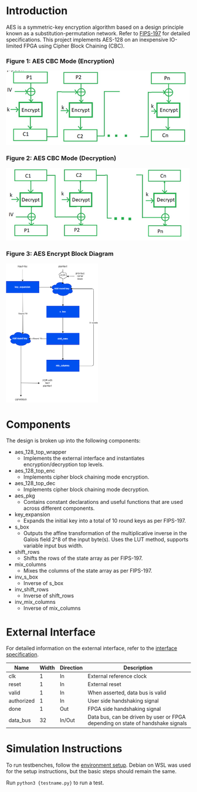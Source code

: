 # Introduction
AES is a symmetric-key encryption algorithm based on a design principle known as a substitution-permutation network. Refer to [FIPS-197](https://csrc.nist.gov/pubs/fips/197/final) for detailed specifications. This project implements AES-128 on an inexpensive IO-limited FPGA using Cipher Block Chaining (CBC).

### Figure 1: AES CBC Mode (Encryption)
<img src="figures/cbc_encryption.jpg" alt="" width="500"/>

### Figure 2: AES CBC Mode (Decryption)
<img src="figures/cbc_decryption.jpg" alt="" width="500"/>

### Figure 3: AES Encrypt Block Diagram
<img src="figures/block_diagram.drawio.png" alt="" width="250"/>

# Components
The design is broken up into the following components:

- aes_128_top_wrapper
    - Implements the external interface and instantiates encryption/decryption top levels.
- aes_128_top_enc
    - Implements cipher block chaining mode encryption.
- aes_128_top_dec
    - Implements cipher block chaining mode decryption.
- aes_pkg
    - Contains constant declarations and useful functions that are used across different components.
- key_expansion
    - Expands the initial key into a total of 10 round keys as per FIPS-197.
- s_box
    - Outputs the affine transformation of the multiplicative inverse in the Galois field 2^8 of the input byte(s). Uses the LUT method, supports variable input bus width.
- shift_rows
    - Shifts the rows of the state array as per FIPS-197.
- mix_columns
    - Mixes the columns of the state array as per FIPS-197.
- inv_s_box
    - Inverse of s_box
- inv_shift_rows
    - Inverse of shift_rows
- inv_mix_columns
    - Inverse of mix_columns
    
# External Interface

For detailed information on the external interface, refer to the [interface specification](external_interface.md).

| Name       | Width | Direction | Description 
|------------|-------|-----------|------------
| clk        | 1     | In        | External reference clock
| reset      | 1     | In        | External reset
| valid      | 1     | In        | When asserted, data bus is valid
| authorized | 1     | In        | User side handshaking signal
| done       | 1     | Out       | FPGA side handshaking signal
| data_bus   | 32    | In/Out    | Data bus, can be driven by user or FPGA depending on state of handshake signals

# Simulation Instructions

To run testbenches, follow the [environment setup](env-setup.md). Debian on WSL was used for the setup instructions, but the basic steps should remain the same.

Run `python3 {testname.py}` to run a test.
